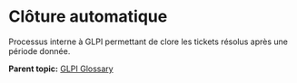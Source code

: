 Clôture automatique
===================

Processus interne à GLPI permettant de clore les tickets résolus après
une période donnée.

**Parent topic:** [GLPI Glossary](../../glpi/glossary.html)
